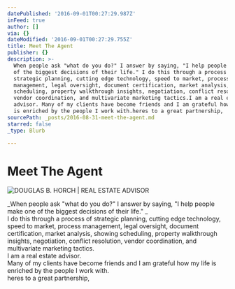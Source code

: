```yaml
---
datePublished: '2016-09-01T00:27:29.987Z'
inFeed: true
author: []
via: {}
dateModified: '2016-09-01T00:27:29.755Z'
title: Meet The Agent
publisher: {}
description: >-
  When people ask "what do you do?" I answer by saying, "I help people make one
  of the biggest decisions of their life." I do this through a process of
  strategic planning, cutting edge technology, speed to market, process
  management, legal oversight, document certification, market analysis, showing
  scheduling, property walkthrough insights, negotiation, conflict resolution,
  vendor coordination, and multivariate marketing tactics.I am a real estate
  advisor. Many of my clients have become friends and I am grateful how my life
  is enriched by the people I work with.heres to a great partnership, 
sourcePath: _posts/2016-08-31-meet-the-agent.md
starred: false
_type: Blurb

---
```

# Meet The Agent
![DOUGLAS B. HORCH | REAL ESTATE ADVISOR](https://the-grid-user-content.s3-us-west-2.amazonaws.com/aa07436f-8076-44c2-8cf2-7169a2df453d.jpg)

_When people ask "what do you do?" I answer by saying, "I help people make one of the biggest decisions of their life." _  
I do this through a process of strategic planning, cutting edge technology, speed to market, process management, legal oversight, document certification, market analysis, showing scheduling, property walkthrough insights, negotiation, conflict resolution, vendor coordination, and multivariate marketing tactics.  
I am a real estate advisor.   
Many of my clients have become friends and I am grateful how my life is enriched by the people I work with.  
heres to a great partnership,